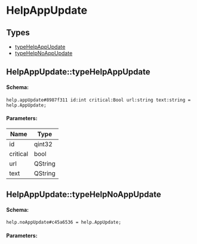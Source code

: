 # HelpAppUpdate

## Types

* [typeHelpAppUpdate](#helpappupdatetypehelpappupdate)
* [typeHelpNoAppUpdate](#helpappupdatetypehelpnoappupdate)

## HelpAppUpdate::typeHelpAppUpdate

#### Schema:

`help.appUpdate#8987f311 id:int critical:Bool url:string text:string = help.AppUpdate;`

#### Parameters:

|Name|Type|
|----|----|
|id|qint32|
|critical|bool|
|url|QString|
|text|QString|

## HelpAppUpdate::typeHelpNoAppUpdate

#### Schema:

`help.noAppUpdate#c45a6536 = help.AppUpdate;`

#### Parameters:


